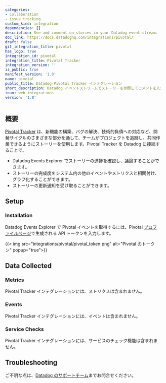 ```yaml
---
categories:
- Collaboration
- issue tracking
custom_kind: integration
dependencies: []
description: See and comment on stories in your Datadog event stream.
doc_link: https://docs.datadoghq.com/integrations/pivotal/
draft: false
git_integration_title: pivotal
has_logo: true
integration_id: pivotal
integration_title: Pivotal Tracker
integration_version: ''
is_public: true
manifest_version: '1.0'
name: pivotal
public_title: Datadog-Pivotal Tracker インテグレーション
short_description: Datadog イベントストリームでストーリーを参照してコメントを入力。
team: web-integrations
version: '1.0'
---
```


<!--  SOURCED FROM https://github.com/DataDog/dogweb -->
## 概要

[Pivotal Tracker][1] は、新機能の構築、バグの解決、技術的負債への対応など、開発サイクルのさまざまな部分を通して、チームがプロジェクトを追跡し、共同作業できるようにストーリーを使用します。Pivotal Tracker を Datadog に接続することで、

- Datadog Events Explorer でストーリーの進捗を確認し、議論することができます。
- ストーリーの完成度をシステム内の他のイベントやメトリクスと相関付け、グラフ化することができます。
- ストーリーの更新通知を受け取ることができます。

## Setup

### Installation

Datadog Events Explorer で Pivotal イベントを取得するには、Pivotal [プロファイルページ][2]で生成される API トークンを入力します。

{{< img src="integrations/pivotal/pivotal_token.png" alt="Pivotal のトークン" popup="true">}}

## Data Collected

### Metrics

Pivotal Tracker インテグレーションには、メトリクスは含まれません。

### Events

Pivotal Tracker インテグレーションには、イベントは含まれません。

### Service Checks

Pivotal Tracker インテグレーションには、サービスのチェック機能は含まれません。

## Troubleshooting

ご不明な点は、[Datadog のサポートチーム][3]までお問合せください。

[1]: https://www.pivotaltracker.com/features
[2]: https://www.pivotaltracker.com/signin
[3]: https://docs.datadoghq.com/ja/help/